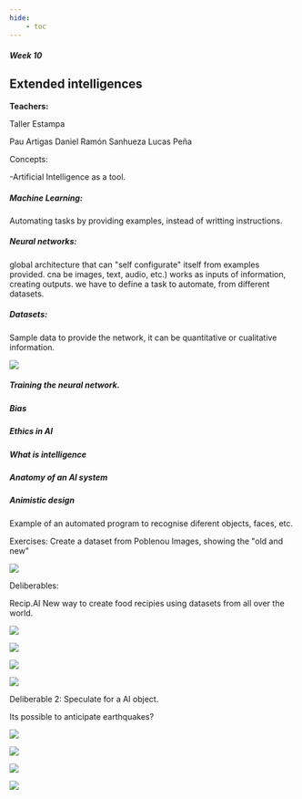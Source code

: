 ```yaml
---
hide:
    - toc
---
```


##### Week 10


## Extended intelligences


**Teachers:**

Taller Estampa

Pau Artigas
Daniel
Ramón Sanhueza
Lucas Peña

Concepts:

-Artificial Intelligence as a tool.
##### Machine Learning: 

Automating tasks by providing examples, instead of writting instructions.

##### Neural networks: 

global architecture that can "self configurate" itself from examples provided. cna be images, text, audio, etc.)
works as inputs of information, creating outputs.
we have to define a task to automate, from different datasets.

##### Datasets: 

Sample data to provide the network, it can be quantitative or cualitative information.


![](../images/EI-01.png)


##### Training the neural network.

##### Bias

##### Ethics in AI

##### What is intelligence

##### Anatomy of an AI system

##### Animistic design

Example of an automated program to recognise diferent objects, faces, etc.

Exercises:
Create a dataset from Poblenou Images, showing the "old and new"

![](../images/EI-07.png)

Deliberables:

Recip.AI
New way to create food recipies using datasets from all over the world.

![](../images/EI-08.png)

![](../images/EI-09.png)

![](../images/EI-10.png)

![](../images/EI-02.png)

Deliberable 2: Speculate for a AI object.

Its possible to anticipate earthquakes?

![](../images/EI-04.png)


![](../images/EI-05.png)


![](../images/EI-06.png)

![](../images/EI-03.png)
































